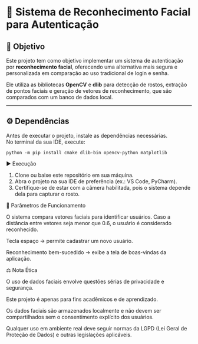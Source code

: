 # 👤 Sistema de Reconhecimento Facial para Autenticação

## 🎯 Objetivo
Este projeto tem como objetivo implementar um sistema de autenticação por **reconhecimento facial**, oferecendo uma alternativa mais segura e personalizada em comparação ao uso tradicional de login e senha.  

Ele utiliza as bibliotecas **OpenCV** e **dlib** para detecção de rostos, extração de pontos faciais e geração de vetores de reconhecimento, que são comparados com um banco de dados local.

---

## ⚙️ Dependências
Antes de executar o projeto, instale as dependências necessárias.  
No terminal da sua IDE, execute:  

```
python -m pip install cmake dlib-bin opencv-python matplotlib
```


▶️ Execução
1. Clone ou baixe este repositório em sua máquina.
2. Abra o projeto na sua IDE de preferência (ex.: VS Code, PyCharm).
3. Certifique-se de estar com a câmera habilitada, pois o sistema depende dela para capturar o rosto.

🔧 Parâmetros de Funcionamento

O sistema compara vetores faciais para identificar usuários.
Caso a distância entre vetores seja menor que 0.6, o usuário é considerado reconhecido.

Tecla espaço → permite cadastrar um novo usuário.

Reconhecimento bem-sucedido → exibe a tela de boas-vindas da aplicação.

⚖️ Nota Ética

O uso de dados faciais envolve questões sérias de privacidade e segurança.

Este projeto é apenas para fins acadêmicos e de aprendizado.

Os dados faciais são armazenados localmente e não devem ser compartilhados sem o consentimento explícito dos usuários.

Qualquer uso em ambiente real deve seguir normas da LGPD (Lei Geral de Proteção de Dados) e outras legislações aplicáveis.
